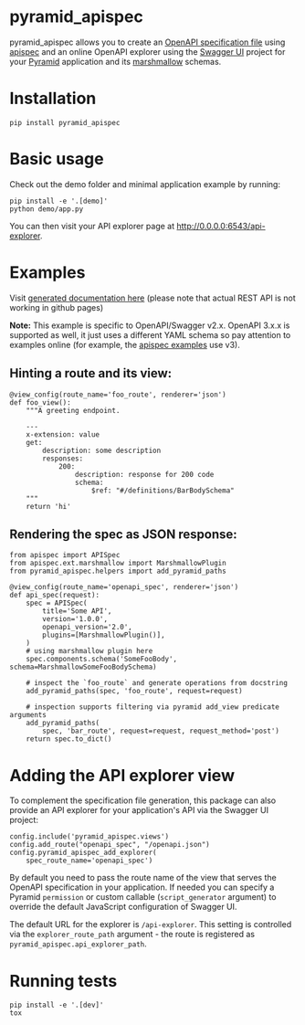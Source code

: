 # pyramid_apispec

pyramid_apispec allows you to create an [OpenAPI specification file](https://swagger.io/specification/)
using [apispec](http://apispec.readthedocs.io/en/latest/) and an online OpenAPI explorer using the
[Swagger UI](https://swagger.io/tools/swagger-ui/) project for your [Pyramid](https://trypyramid.com)
application and its [marshmallow](https://marshmallow.readthedocs.io/en/latest/) schemas.

# Installation

    pip install pyramid_apispec

# Basic usage

Check out the demo folder and minimal application example by running:

    pip install -e '.[demo]'
    python demo/app.py

You can then visit your API explorer page at http://0.0.0.0:6543/api-explorer.

# Examples

Visit [generated documentation here](https://ergo.github.io/pyramid_apispec/gh-pages)
(please note that actual REST API is not working in github pages)

**Note:** This example is specific to OpenAPI/Swagger v2.x.
OpenAPI 3.x.x is supported as well, it just uses a different YAML schema so pay attention to examples online
(for example, the [apispec examples](https://apispec.readthedocs.io/en/latest/using_plugins.html#example-flask-and-marshmallow-plugins)
use v3).

## Hinting a route and its view:

    @view_config(route_name='foo_route', renderer='json')
    def foo_view():
        """A greeting endpoint.

        ---
        x-extension: value
        get:
            description: some description
            responses:
                200:
                    description: response for 200 code
                    schema:
                        $ref: "#/definitions/BarBodySchema"
        """
        return 'hi'

## Rendering the spec as JSON response:

    from apispec import APISpec
    from apispec.ext.marshmallow import MarshmallowPlugin
    from pyramid_apispec.helpers import add_pyramid_paths

    @view_config(route_name='openapi_spec', renderer='json')
    def api_spec(request):
        spec = APISpec(
            title='Some API',
            version='1.0.0',
            openapi_version='2.0',
            plugins=[MarshmallowPlugin()],
        )
        # using marshmallow plugin here
        spec.components.schema('SomeFooBody', schema=MarshmallowSomeFooBodySchema)

        # inspect the `foo_route` and generate operations from docstring
        add_pyramid_paths(spec, 'foo_route', request=request)

        # inspection supports filtering via pyramid add_view predicate arguments
        add_pyramid_paths(
            spec, 'bar_route', request=request, request_method='post')
        return spec.to_dict()

# Adding the API explorer view

To complement the specification file generation, this package can also provide an API explorer
for your application's API via the Swagger UI project:

    config.include('pyramid_apispec.views')
    config.add_route("openapi_spec", "/openapi.json")
    config.pyramid_apispec_add_explorer(
        spec_route_name='openapi_spec')

By default you need to pass the route name of the view that serves the OpenAPI
specification in your application. If needed you can specify a Pyramid `permission` or
custom callable (`script_generator` argument) to override the default JavaScript
configuration of Swagger UI.

The default URL for the explorer is `/api-explorer`. This setting is controlled
via the `explorer_route_path` argument - the route is registered as `pyramid_apispec.api_explorer_path`.

# Running tests

    pip install -e '.[dev]'
    tox
